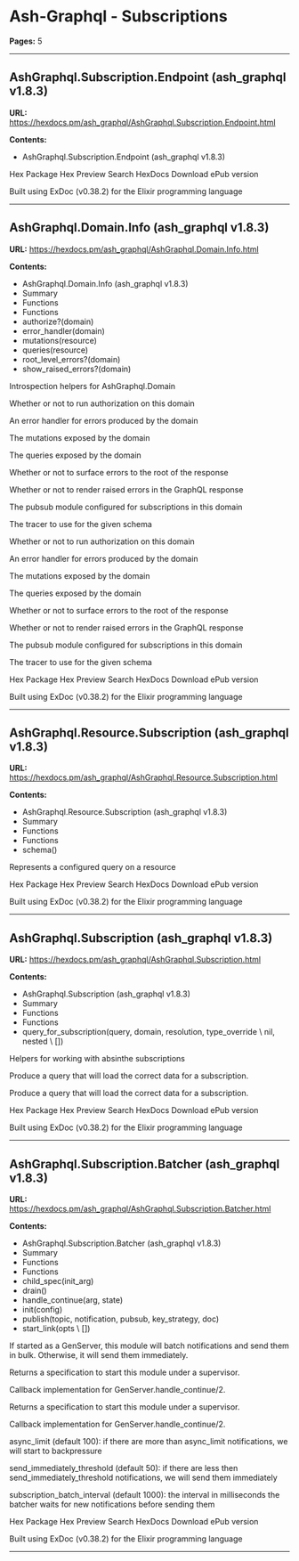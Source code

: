# Ash-Graphql - Subscriptions

**Pages:** 5

---

## AshGraphql.Subscription.Endpoint (ash_graphql v1.8.3)

**URL:** https://hexdocs.pm/ash_graphql/AshGraphql.Subscription.Endpoint.html

**Contents:**
- AshGraphql.Subscription.Endpoint (ash_graphql v1.8.3)

Hex Package Hex Preview Search HexDocs Download ePub version

Built using ExDoc (v0.38.2) for the Elixir programming language

---

## AshGraphql.Domain.Info (ash_graphql v1.8.3)

**URL:** https://hexdocs.pm/ash_graphql/AshGraphql.Domain.Info.html

**Contents:**
- AshGraphql.Domain.Info (ash_graphql v1.8.3)
- Summary
- Functions
- Functions
- authorize?(domain)
- error_handler(domain)
- mutations(resource)
- queries(resource)
- root_level_errors?(domain)
- show_raised_errors?(domain)

Introspection helpers for AshGraphql.Domain

Whether or not to run authorization on this domain

An error handler for errors produced by the domain

The mutations exposed by the domain

The queries exposed by the domain

Whether or not to surface errors to the root of the response

Whether or not to render raised errors in the GraphQL response

The pubsub module configured for subscriptions in this domain

The tracer to use for the given schema

Whether or not to run authorization on this domain

An error handler for errors produced by the domain

The mutations exposed by the domain

The queries exposed by the domain

Whether or not to surface errors to the root of the response

Whether or not to render raised errors in the GraphQL response

The pubsub module configured for subscriptions in this domain

The tracer to use for the given schema

Hex Package Hex Preview Search HexDocs Download ePub version

Built using ExDoc (v0.38.2) for the Elixir programming language

---

## AshGraphql.Resource.Subscription (ash_graphql v1.8.3)

**URL:** https://hexdocs.pm/ash_graphql/AshGraphql.Resource.Subscription.html

**Contents:**
- AshGraphql.Resource.Subscription (ash_graphql v1.8.3)
- Summary
- Functions
- Functions
- schema()

Represents a configured query on a resource

Hex Package Hex Preview Search HexDocs Download ePub version

Built using ExDoc (v0.38.2) for the Elixir programming language

---

## AshGraphql.Subscription (ash_graphql v1.8.3)

**URL:** https://hexdocs.pm/ash_graphql/AshGraphql.Subscription.html

**Contents:**
- AshGraphql.Subscription (ash_graphql v1.8.3)
- Summary
- Functions
- Functions
- query_for_subscription(query, domain, resolution, type_override \\ nil, nested \\ [])

Helpers for working with absinthe subscriptions

Produce a query that will load the correct data for a subscription.

Produce a query that will load the correct data for a subscription.

Hex Package Hex Preview Search HexDocs Download ePub version

Built using ExDoc (v0.38.2) for the Elixir programming language

---

## AshGraphql.Subscription.Batcher (ash_graphql v1.8.3)

**URL:** https://hexdocs.pm/ash_graphql/AshGraphql.Subscription.Batcher.html

**Contents:**
- AshGraphql.Subscription.Batcher (ash_graphql v1.8.3)
- Summary
- Functions
- Functions
- child_spec(init_arg)
- drain()
- handle_continue(arg, state)
- init(config)
- publish(topic, notification, pubsub, key_strategy, doc)
- start_link(opts \\ [])

If started as a GenServer, this module will batch notifications and send them in bulk. Otherwise, it will send them immediately.

Returns a specification to start this module under a supervisor.

Callback implementation for GenServer.handle_continue/2.

Returns a specification to start this module under a supervisor.

Callback implementation for GenServer.handle_continue/2.

async_limit (default 100): if there are more than async_limit notifications, we will start to backpressure

send_immediately_threshold (default 50): if there are less then send_immediately_threshold notifications, we will send them immediately

subscription_batch_interval (default 1000): the interval in milliseconds the batcher waits for new notifications before sending them

Hex Package Hex Preview Search HexDocs Download ePub version

Built using ExDoc (v0.38.2) for the Elixir programming language

---
